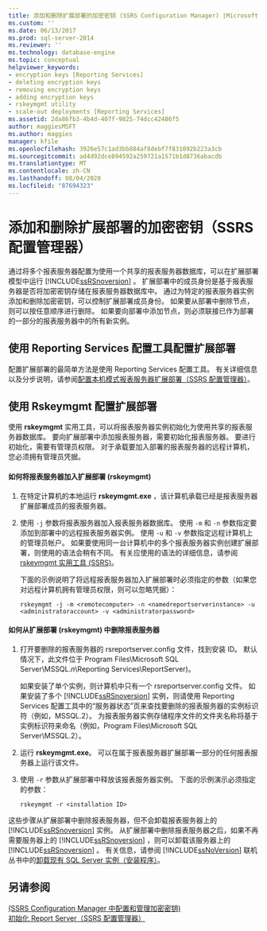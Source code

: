 ```yaml
---
title: 添加和删除扩展部署的加密密钥 (SSRS Configuration Manager) |Microsoft Docs
ms.custom: ''
ms.date: 06/13/2017
ms.prod: sql-server-2014
ms.reviewer: ''
ms.technology: database-engine
ms.topic: conceptual
helpviewer_keywords:
- encryption keys [Reporting Services]
- deleting encryption keys
- removing encryption keys
- adding encryption keys
- rskeymgmt utility
- scale-out deployments [Reporting Services]
ms.assetid: 2da86fb3-4b4d-407f-9825-74dcc42486f5
author: maggiesMSFT
ms.author: maggies
manager: kfile
ms.openlocfilehash: 3926e57c1ad3bb884af8debf7f831092b223a3cb
ms.sourcegitcommit: ad4d92dce894592a259721a1571b1d8736abacdb
ms.translationtype: MT
ms.contentlocale: zh-CN
ms.lasthandoff: 08/04/2020
ms.locfileid: "87694323"
---
```

# <a name="add-and-remove-encryption-keys-for-scale-out-deployment-ssrs-configuration-manager"></a>添加和删除扩展部署的加密密钥（SSRS 配置管理器）
  通过将多个报表服务器配置为使用一个共享的报表服务器数据库，可以在扩展部署模型中运行 [!INCLUDE[ssRSnoversion](../../includes/ssrsnoversion-md.md)] 。 扩展部署中的成员身份是基于报表服务器是否将加密密钥存储在报表服务器数据库中。 通过为特定的报表服务器实例添加和删除加密密钥，可以控制扩展部署成员身份。 如果要从部署中删除节点，则可以按任意顺序进行删除。 如果要向部署中添加节点，则必须联接已作为部署的一部分的报表服务器中的所有新实例。  
  
## <a name="using-the-reporting-services-configuration-tool-to-configure-scale-out-deployment"></a>使用 Reporting Services 配置工具配置扩展部署  
 配置扩展部署的最简单方法是使用 Reporting Services 配置工具。 有关详细信息以及分步说明，请参阅[配置本机模式报表服务器扩展部署（SSRS 配置管理器）](configure-a-native-mode-report-server-scale-out-deployment.md)。  
  
## <a name="using-rskeymgmt-to-configure-scale-out-deployment"></a>使用 Rskeymgmt 配置扩展部署  
 使用 **rskeymgmt** 实用工具，可以将报表服务器实例初始化为使用共享的报表服务器数据库。 要向扩展部署中添加报表服务器，需要初始化报表服务器。 要进行初始化，需要有管理员权限。 对于承载要加入部署的报表服务器的远程计算机，您必须拥有管理员凭据。  
  
#### <a name="how-to-join-a-report-server-to-a-scale-out-deployment-rskeymgmt"></a>如何将报表服务器加入扩展部署 (rskeymgmt)  
  
1.  在特定计算机的本地运行 **rskeymgmt.exe** ，该计算机承载已经是报表服务器扩展部署成员的报表服务器。  
  
2.  使用 `-j` 参数将报表服务器加入报表服务器数据库。 使用 `-m` 和 `-n` 参数指定要添加到部署中的远程报表服务器实例。 使用 `-u` 和 `-v` 参数指定远程计算机上的管理员帐户。 如果要使用同一台计算机中的多个报表服务器实例创建扩展部署，则使用的语法会稍有不同。 有关应使用的语法的详细信息，请参阅 [rskeymgmt 实用工具 (SSRS)](../tools/rskeymgmt-utility-ssrs.md)。  
  
     下面的示例说明了将远程报表服务器加入扩展部署时必须指定的参数（如果您对远程计算机拥有管理员权限，则可以忽略凭据）：  
  
    ```  
    rskeymgmt -j -m <remotecomputer> -n <namedreportserverinstance> -u <administratoraccount> -v <administratorpassword>  
    ```  
  
#### <a name="how-to-remove-a-report-server-from-a-scale-out-deployment-rskeymgmt"></a>如何从扩展部署 (rskeymgmt) 中删除报表服务器  
  
1.  打开要删除的报表服务器的 rsreportserver.config 文件，找到安装 ID。 默认情况下，此文件位于 Program Files\Microsoft SQL Server\MSSQL.*n*\Reporting Services\ReportServer)。  
  
     如果安装了单个实例，则计算机中只有一个 rsreportserver.config 文件。 如果安装了多个 [!INCLUDE[ssRSnoversion](../../includes/ssrsnoversion-md.md)] 实例，则请使用 Reporting Services 配置工具中的“服务器状态”页来查找要删除的报表服务器的实例标识符（例如，MSSQL.2）。 为报表服务器实例存储程序文件的文件夹名称将基于实例标识符来命名（例如，Program Files\Microsoft SQL Server\MSSQL.2）。  
  
2.  运行 **rskeymgmt.exe**。 可以在属于报表服务器扩展部署一部分的任何报表服务器上运行该文件。  
  
3.  使用 `-r` 参数从扩展部署中释放该报表服务器实例。 下面的示例演示必须指定的参数：  
  
    ```  
    rskeymgmt -r <installation ID>  
    ```  
  
 这些步骤从扩展部署中删除报表服务器，但不会卸载报表服务器上的 [!INCLUDE[ssRSnoversion](../../includes/ssrsnoversion-md.md)] 实例。 从扩展部署中删除报表服务器之后，如果不再需要服务器上的 [!INCLUDE[ssRSnoversion](../../includes/ssrsnoversion-md.md)] ，则可以卸载该服务器上的 [!INCLUDE[ssRSnoversion](../../includes/ssrsnoversion-md.md)] 。 有关信息，请参阅 [!INCLUDE[ssNoVersion](../../includes/ssnoversion-md.md)] 联机丛书中的[卸载现有 SQL Server 实例（安装程序）](../../sql-server/install/uninstall-an-existing-instance-of-sql-server-setup.md)。  
  
## <a name="see-also"></a>另请参阅  
 [&#40;SSRS Configuration Manager 中配置和管理加密密钥&#41;](ssrs-encryption-keys-manage-encryption-keys.md)   
 [初始化 Report Server（SSRS 配置管理器）](ssrs-encryption-keys-initialize-a-report-server.md)  
  
  
